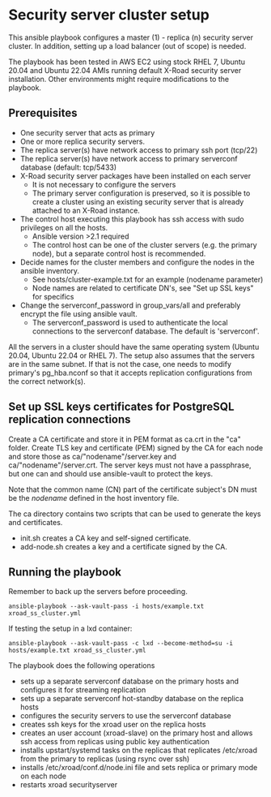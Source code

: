 # Security server cluster setup

This ansible playbook configures a master (1) - replica (n) security server cluster. In addition, setting up a load balancer (out of scope) is needed.

The playbook has been tested in AWS EC2 using stock RHEL 7, Ubuntu 20.04 and Ubuntu 22.04 AMIs running default X-Road security server installation. Other environments might require modifications to the playbook.

## Prerequisites

* One security server that acts as primary
* One or more replica security servers.
* The replica server(s) have network access to primary ssh port (tcp/22)
* The replica server(s) have network access to primary serverconf database (default: tcp/5433)
* X-Road security server packages have been installed on each server
    * It is not necessary to configure the servers
    * The primary server configuration is preserved, so it is possible to create a cluster using an existing security server that is already attached to an X-Road instance.
* The control host executing this playbook has ssh access with sudo privileges on all the hosts.
    * Ansible version >2.1 required
    * The control host can be one of the cluster servers (e.g. the primary node), but a separate control host is recommended.
* Decide names for the cluster members and configure the nodes in the ansible inventory. 
    * See hosts/cluster-example.txt for an example (nodename parameter)
    * Node names are related to certificate DN's, see "Set up SSL keys" for specifics
* Change the serverconf_password in group_vars/all and preferably encrypt the file using ansible vault. 
    * The serverconf_password is used to authenticate the local connections to the serverconf database. The default is 'serverconf'.

All the servers in a cluster should have the same operating system (Ubuntu 20.04, Ubuntu 22.04 or RHEL 7). The setup also assumes that the servers are in the same subnet. If that is not the case, one needs to modify primary's pg_hba.nconf so that it accepts replication configurations from the correct network(s).

## Set up SSL keys certificates for PostgreSQL replication connections

Create a CA certificate and store it in PEM format as ca.crt in the "ca" folder. Create TLS key and certificate (PEM) signed by the CA for each node and store those as ca/"nodename"/server.key and ca/"nodename"/server.crt. The server keys must not have a passphrase, but one can and should use ansible-vault to protect
the keys.

Note that the common name (CN) part of the certificate subject's DN must be the *nodename* defined in the host inventory file.

The ca directory contains two scripts that can be used to generate the keys and certificates.
* init.sh creates a CA key and self-signed certificate.
* add-node.sh creates a key and a certificate signed by the CA.

## Running the playbook

Remember to back up the servers before proceeding.

```
ansible-playbook --ask-vault-pass -i hosts/example.txt xroad_ss_cluster.yml
```
If testing the setup in a lxd container:
```
ansible-playbook --ask-vault-pass -c lxd --become-method=su -i hosts/example.txt xroad_ss_cluster.yml
```

The playbook does the following operations
* sets up a separate serverconf database on the primary hosts and configures it
  for streaming replication
* sets up a separate serverconf hot-standby database on the replica hosts
* configures the security servers to use the serverconf database
* creates ssh keys for the xroad user on the replica hosts
* creates an user account (xroad-slave) on the primary host and allows ssh access from replicas using public key authentication
* installs upstart/systemd tasks on the replicas that replicates /etc/xroad from the primary to replicas (using rsync over ssh)
* installs /etc/xroad/conf.d/node.ini file and sets replica or primary mode on each node
* restarts xroad securityserver
